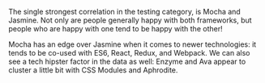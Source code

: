 The single strongest correlation in the testing category, is Mocha and Jasmine.
Not only are people generally happy with both frameworks, but people who are happy
with one tend to be happy with the other!

Mocha has an edge over Jasmine when it comes to newer technologies: it tends to
be co-used with ES6, React, Redux, and Webpack. We can also see
a tech hipster factor in the data as well: Enzyme and Ava appear to
cluster a little bit with CSS Modules and Aphrodite.
